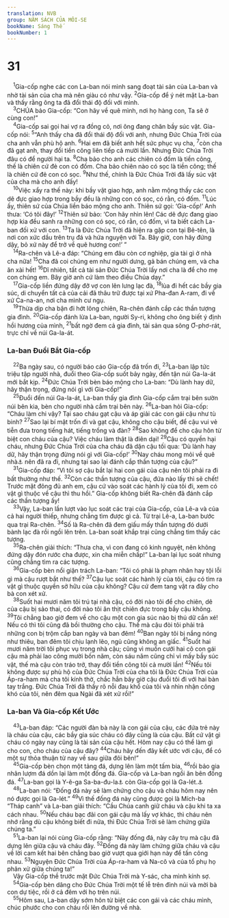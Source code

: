 ```yaml
---
translation: NVB
group: NĂM SÁCH CỦA MÔI-SE
bookName: Sáng Thế 
bookNumber: 1
---
```


<div class="title"><h1>31</h1></div>
<span class="verse sa_31_1"> <sup>1</sup>Gia-cốp nghe các con La-ban nói mình sang đoạt tài sản của La-ban và nhờ tài sản của cha mà nên giàu có như vậy. </span>
<span class="verse sa_31_2"><sup>2</sup>Gia-cốp để ý nét mặt La-ban và thấy rằng ông ta đã đổi thái độ đối với mình. <br/></span>
<span class="verse sa_31_3"> <sup>3</sup>CHÚA bảo Gia-cốp: “Con hãy về quê mình, nơi họ hàng con, Ta sẽ ở cùng con!” <br/></span>
<span class="verse sa_31_4"> <sup>4</sup>Gia-cốp sai gọi hai vợ ra đồng cỏ, nơi ông đang chăn bầy súc vật. Gia-cốp nói: </span>
<span class="verse sa_31_5"><sup>5</sup>“Anh thấy cha đã đổi thái độ đối với anh, nhưng Đức Chúa Trời của cha anh vẫn phù hộ anh. </span>
<span class="verse sa_31_6"><sup>6</sup>Hai em đã biết anh hết sức phục vụ cha, </span>
<span class="verse sa_31_7"><sup>7</sup>còn cha đã gạt anh, thay đổi tiền công liên tiếp cả mười lần. Nhưng Đức Chúa Trời đâu có để người hại ta. </span>
<span class="verse sa_31_8"><sup>8</sup>Cha bảo cho anh các chiên có đốm là tiền công, thế là chiên cứ đẻ con có đốm. Cha bảo chiên nào có sọc là tiền công; thế là chiên cứ đẻ con có sọc. </span>
<span class="verse sa_31_9"><sup>9</sup>Như thế, chính là Đức Chúa Trời đã lấy súc vật của cha mà cho anh đấy! <br/></span>
<span class="verse sa_31_10"> <sup>10</sup>Việc xẩy ra thế này: khi bầy vật giao hợp, anh nằm mộng thấy các con dê đực giao hợp trong bầy đều là những con có sọc, có rằn, có đốm. </span>
<span class="verse sa_31_11"><sup>11</sup>Lúc ấy, thiên sứ của Chúa liền báo mộng cho anh. Thiên sứ gọi: ‘Gia-cốp!’ Anh thưa: ‘Có tôi đây!’ </span>
<span class="verse sa_31_12"><sup>12</sup>Thiên sứ bảo: ‘Con hãy nhìn lên! Các dê đực đang giao hợp kia đều sanh ra những con có sọc, có rằn, có đốm, vì ta biết cách La-ban đối xử với con. </span>
<span class="verse sa_31_13"><sup>13</sup>Ta là Đức Chúa Trời đã hiện ra gặp con tại Bê-tên, là nơi con xức dầu trên trụ đá và hứa nguyện với Ta. Bây giờ, con hãy đứng dậy, bỏ xứ này để trở về quê hương con!’ ” <br/></span>
<span class="verse sa_31_14"> <sup>14</sup>Ra-chên và Lê-a đáp: “Chúng em đâu còn cơ nghiệp, gia tài gì ở nhà cha nữa! </span>
<span class="verse sa_31_15"><sup>15</sup>Cha đã coi chúng em như người dưng, gả bán chúng em, và cha ăn xài hết! </span>
<span class="verse sa_31_16"><sup>16</sup>Dĩ nhiên, tất cả tài sản Đức Chúa Trời lấy nơi cha là để cho mẹ con chúng em. Bây giờ anh cứ làm theo điều Chúa dạy.” <br/></span>
<span class="verse sa_31_17"> <sup>17</sup>Gia-cốp liền đứng dậy đỡ vợ con lên lưng lạc đà, </span>
<span class="verse sa_31_18"><sup>18</sup>lùa đi hết các bầy gia súc, di chuyển tất cả của cải đã thâu trữ được tại xứ Pha-đan A-ram, đi về xứ Ca-na-an, nơi cha mình cư ngụ. <br/></span>
<span class="verse sa_31_19"> <sup>19</sup>Thừa dịp cha bận đi hớt lông chiên, Ra-chên đánh cắp các thần tượng gia đình. </span>
<span class="verse sa_31_20"><sup>20</sup>Gia-cốp đánh lừa La-ban, người Sy-ri, không cho ông biết ý định hồi hương của mình, </span>
<span class="verse sa_31_21"><sup>21</sup>bất ngờ đem cả gia đình, tài sản qua sông Ơ-phơ-rát, trực chỉ về núi Ga-la-át. <br/></span>
<div class="title"><h3>La-ban Đuổi Bắt Gia-cốp </h3></div>
<span class="verse sa_31_22"> <sup>22</sup>Ba ngày sau, có người báo cáo Gia-cốp đã trốn đi, </span>
<span class="verse sa_31_23"><sup>23</sup>La-ban lập tức triệu tập người nhà, đuổi theo Gia-cốp suốt bảy ngày, đến tận núi Ga-la-át mới bắt kịp. </span>
<span class="verse sa_31_24"><sup>24</sup>Đức Chúa Trời bèn báo mộng cho La-ban: “Dù lành hay dữ, hãy thận trọng, đừng nói gì với Gia-cốp!” <br/></span>
<span class="verse sa_31_25"> <sup>25</sup>Đuổi đến núi Ga-la-át, La-ban thấy gia đình Gia-cốp cắm trại bên sườn núi bên kia, bèn cho người nhà cắm trại bên này. </span>
<span class="verse sa_31_26"><sup>26</sup>La-ban hỏi Gia-cốp: “Cháu làm chi vậy? Tại sao cháu gạt cậu và áp giải các con gái cậu như tù binh? </span>
<span class="verse sa_31_27"><sup>27</sup>Sao lại bí mật trốn đi và gạt cậu, không cho cậu biết, để cậu vui vẻ tiễn đưa trong tiếng hát, tiếng trống và đàn? </span>
<span class="verse sa_31_28"><sup>28</sup>Sao không để cho cậu hôn từ biệt con cháu của cậu? Việc cháu làm thật là điên dại! </span>
<span class="verse sa_31_29"><sup>29</sup>Cậu có quyền hại cháu, nhưng Đức Chúa Trời của cha cháu đã dặn cậu tối qua: ‘Dù lành hay dữ, hãy thận trọng đừng nói gì với Gia-cốp!’ </span>
<span class="verse sa_31_30"><sup>30</sup>Nay cháu mong mỏi về quê nhà<a data-toggle="tooltip" data-placement="bottom" title="Nhà cha ngươi">⚓</a> nên đã ra đi, nhưng tại sao lại đánh cắp thần tượng của cậu?” <br/></span>
<span class="verse sa_31_31"> <sup>31</sup>Gia-cốp đáp: “Vì tôi sợ cậu bắt lại hai con gái của cậu nên tôi phải ra đi bất thường như thế. </span>
<span class="verse sa_31_32"><sup>32</sup>Còn các thần tượng của cậu, đứa nào lấy thì sẽ chết! Trước mặt đông đủ anh em, cậu cứ vào soát các hành lý của tôi đi, xem có vật gì thuộc về cậu thì thu hồi.” Gia-cốp không biết Ra-chên đã đánh cắp các thần tượng ấy! <br/></span>
<span class="verse sa_31_33"> <sup>33</sup>Vậy, La-ban lần lượt vào lục soát các trại của Gia-cốp, của Lê-a và của cả hai người thiếp, nhưng chẳng tìm được gì cả. Từ trại Lê-a, La-ban bước qua trại Ra-chên. </span>
<span class="verse sa_31_34"><sup>34</sup>Số là Ra-chên đã đem giấu mấy thần tượng đó dưới bành lạc đà rồi ngồi lên trên. La-ban soát khắp trại cũng chẳng tìm thấy các tượng. <br/></span>
<span class="verse sa_31_35"> <sup>35</sup>Ra-chên giải thích: “Thưa cha, vì con đang có kinh nguyệt, nên không đứng dậy đón rước cha được, xin cha miễn chấp!” La-ban lại lục soát nhưng cũng chẳng tìm ra các tượng. <br/></span>
<span class="verse sa_31_36"> <sup>36</sup>Gia-cốp bèn nổi giận trách La-ban: “Tôi có phải là phạm nhân hay tội lỗi gì mà cậu rượt bắt như thế? </span>
<span class="verse sa_31_37"><sup>37</sup>Cậu lục soát các hành lý của tôi, cậu có tìm ra vật gì thuộc quyền sở hữu của cậu không? Cậu cứ đem tang vật ra đây cho bà con xét xử. <br/></span>
<span class="verse sa_31_38"> <sup>38</sup>Suốt hai mươi năm tôi trú tại nhà cậu, có đời nào tôi để cho chiên, dê của cậu bị sảo thai, có đời nào tôi ăn thịt chiên đực trong bầy cậu không. </span>
<span class="verse sa_31_39"><sup>39</sup>Tôi chẳng bao giờ đem về cho cậu một con gia súc nào bị thú dữ cắn xé! Nếu có thì tôi cũng đã bồi thường cho cậu. Thế mà cậu đòi tôi phải trả những con bị trộm cắp ban ngày và ban đêm! </span>
<span class="verse sa_31_40"><sup>40</sup>Ban ngày tôi bị nắng nóng như thiêu, ban đêm tôi chịu lạnh lẽo, ngủ cũng không an giấc. </span>
<span class="verse sa_31_41"><sup>41</sup>Suốt hai mươi năm trời tôi phục vụ trong nhà cậu; cũng vì muốn cưới hai cô con gái cậu mà phải lao công mười bốn năm, còn sáu năm cũng chỉ vì mấy bầy súc vật, thế mà cậu còn tráo trở, thay đổi tiền công tôi cả mười lần! </span>
<span class="verse sa_31_42"><sup>42</sup>Nếu tôi không được sự phù hộ của Đức Chúa Trời của cha tôi là Đức Chúa Trời của Áp-ra-ham mà cha tôi kính thờ, chắc hẳn bây giờ cậu đuổi tôi đi với hai bàn tay trắng. Đức Chúa Trời đã thấy rõ nỗi đau khổ của tôi và nhìn nhận công khó của tôi, nên đêm qua Ngài đã xét xử rồi!” <br/></span>
<div class="title"><h3>La-ban Và Gia-cốp Kết Ước </h3></div>
<span class="verse sa_31_43"> <sup>43</sup>La-ban đáp: “Các người đàn bà này là con gái của cậu, các đứa trẻ này là cháu của cậu, các bầy gia súc cháu có đây cũng là của cậu. Bất cứ vật gì cháu có ngày nay cũng là tài sản của cậu hết. Hôm nay cậu có thể làm gì cho con, cho cháu của cậu đây? </span>
<span class="verse sa_31_44"><sup>44</sup>Cháu hãy đến đây kết ước với cậu, để có một sự thỏa thuận từ nay về sau giữa đôi bên!” <br/></span>
<span class="verse sa_31_45"> <sup>45</sup>Gia-cốp bèn chọn một tảng đá, dựng lên làm một tấm bia, </span>
<span class="verse sa_31_46"><sup>46</sup>rồi bảo gia nhân lượm đá dồn lại làm một đống đá. Gia-cốp và La-ban ngồi ăn bên đống đá. </span>
<span class="verse sa_31_47"><sup>47</sup>La-ban gọi là Y-ê-ga Sa-ba-đu-la<a data-toggle="tooltip" data-placement="bottom" title="‘đống đá làm chứng’ theo tiếng A-ram">⚓</a> còn Gia-cốp gọi là Ga-lét.<a data-toggle="tooltip" data-placement="bottom" title="‘Đống đá làm chứng’ theo tiếng Hy-bá">⚓</a><br/></span>
<span class="verse sa_31_48"> <sup>48</sup>La-ban nói: “Đống đá này sẽ làm chứng cho cậu và cháu hôm nay nên nó được gọi là Ga-lét.” </span>
<span class="verse sa_31_49"><sup>49</sup>Vì thế đống đá này cũng được gọi là Mích-ba “Tháp canh” và La-ban giải thích: “Cầu Chúa canh giữ cháu và cậu khi ta xa cách nhau. </span>
<span class="verse sa_31_50"><sup>50</sup>Nếu cháu bạc đãi con gái cậu mà lấy vợ khác, thì cháu nên nhớ rằng dù cậu không biết đi nữa, thì Đức Chúa Trời sẽ làm chứng giữa chúng ta.” <br/></span>
<span class="verse sa_31_51"> <sup>51</sup>La-ban lại nói cùng Gia-cốp rằng: “Này đống đá, này cây trụ mà cậu đã dựng lên giữa cậu và cháu đây. </span>
<span class="verse sa_31_52"><sup>52</sup>Đống đá này làm chứng giữa cháu và cậu về lời cam kết hai bên chẳng bao giờ vượt qua giới hạn này để tấn công nhau. </span>
<span class="verse sa_31_53"><sup>53</sup>Nguyện Đức Chúa Trời của Áp-ra-ham và Na-cô và của tổ phụ họ phân xử giữa chúng ta!” <br/> Vậy Gia-cốp thề trước mặt Đức Chúa Trời mà Y-sác, cha mình kính sợ. <br/></span>
<span class="verse sa_31_54"> <sup>54</sup>Gia-cốp bèn dâng cho Đức Chúa Trời một tế lễ trên đỉnh núi và mời bà con dự tiệc, rồi ở cả đêm với họ trên núi. <br/></span>
<span class="verse sa_31_55"> <sup>55</sup>Hôm sau, La-ban dậy sớm hôn từ biệt các con gái và các cháu mình, chúc phước cho con cháu rồi lên đường về nhà. <br/></span>

